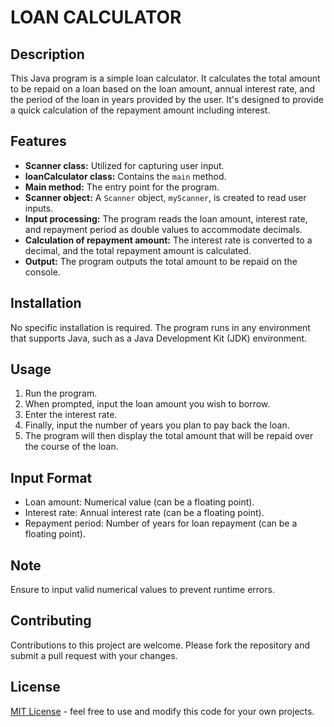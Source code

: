 # LOAN CALCULATOR

## Description
This Java program is a simple loan calculator. It calculates the total amount to be repaid on a loan based on the loan amount, annual interest rate, and the period of the loan in years provided by the user. 
It's designed to provide a quick calculation of the repayment amount including interest.

## Features
- **Scanner class:** Utilized for capturing user input.
- **loanCalculator class:** Contains the `main` method.
- **Main method:** The entry point for the program.
- **Scanner object:** A `Scanner` object, `myScanner`, is created to read user inputs.
- **Input processing:** The program reads the loan amount, interest rate, and repayment period as double values to accommodate decimals.
- **Calculation of repayment amount:** The interest rate is converted to a decimal, and the total repayment amount is calculated.
- **Output:** The program outputs the total amount to be repaid on the console.

## Installation
No specific installation is required. The program runs in any environment that supports Java, such as a Java Development Kit (JDK) environment.

## Usage
1. Run the program.
2. When prompted, input the loan amount you wish to borrow.
3. Enter the interest rate.
4. Finally, input the number of years you plan to pay back the loan.
5. The program will then display the total amount that will be repaid over the course of the loan.

## Input Format
- Loan amount: Numerical value (can be a floating point).
- Interest rate: Annual interest rate (can be a floating point).
- Repayment period: Number of years for loan repayment (can be a floating point).

## Note
Ensure to input valid numerical values to prevent runtime errors.

## Contributing
Contributions to this project are welcome. Please fork the repository and submit a pull request with your changes.

## License
[MIT License](LICENSE.md) - feel free to use and modify this code for your own projects.
